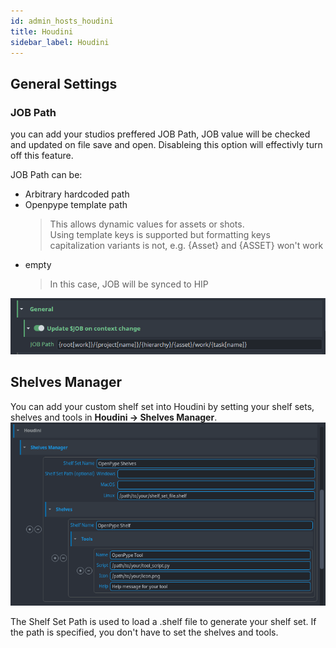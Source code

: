 ```yaml
---
id: admin_hosts_houdini
title: Houdini
sidebar_label: Houdini
---
```

## General Settings
### JOB Path
you can add your studios preffered JOB Path, JOB value will be checked and updated on file save and open.
Disableing this option will effectivly turn off this feature.

JOB Path can be:
- Arbitrary hardcoded path
- Openpype template path
    > This allows dynamic values for assets or shots.<br>
    > Using template keys is supported but formatting keys capitalization variants is not,
    >   e.g. {Asset} and {ASSET} won't work
- empty
    > In this case, JOB will be synced to HIP

![update job on context change](assets/houdini/update-job-context-change.png)



## Shelves Manager
You can add your custom shelf set into Houdini by setting your shelf sets, shelves and tools in **Houdini -> Shelves Manager**.
![Custom menu definition](assets/houdini-admin_shelvesmanager.png)

The Shelf Set Path is used to load a .shelf file to generate your shelf set. If the path is specified, you don't have to set the shelves and tools.
